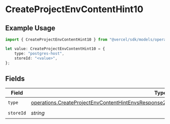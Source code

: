 # CreateProjectEnvContentHint10

## Example Usage

```typescript
import { CreateProjectEnvContentHint10 } from "@vercel/sdk/models/operations";

let value: CreateProjectEnvContentHint10 = {
    type: "postgres-host",
    storeId: "<value>",
};
```

## Fields

| Field                                                                                                                                                                                                            | Type                                                                                                                                                                                                             | Required                                                                                                                                                                                                         | Description                                                                                                                                                                                                      |
| ---------------------------------------------------------------------------------------------------------------------------------------------------------------------------------------------------------------- | ---------------------------------------------------------------------------------------------------------------------------------------------------------------------------------------------------------------- | ---------------------------------------------------------------------------------------------------------------------------------------------------------------------------------------------------------------- | ---------------------------------------------------------------------------------------------------------------------------------------------------------------------------------------------------------------- |
| `type`                                                                                                                                                                                                           | [operations.CreateProjectEnvContentHintEnvsResponse201ApplicationJSONResponseBodyCreated110Type](../../models/operations/createprojectenvcontenthintenvsresponse201applicationjsonresponsebodycreated110type.md) | :heavy_check_mark:                                                                                                                                                                                               | N/A                                                                                                                                                                                                              |
| `storeId`                                                                                                                                                                                                        | *string*                                                                                                                                                                                                         | :heavy_check_mark:                                                                                                                                                                                               | N/A                                                                                                                                                                                                              |